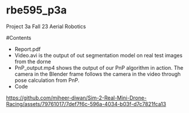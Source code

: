 # rbe595_p3a
Project 3a Fall 23 Aerial Robotics

#Contents
- Report.pdf
- Video.avi is the output of out segmentation model on real test images from the dorne
- PnP_output.mp4 shows the output of our PnP algorithm in action. The camera in the Blender frame follows the camera in the video through pose calculation from PnP.
- Code



https://github.com/miheer-diwan/Sim-2-Real-Mini-Drone-Racing/assets/79761017/7def7f6c-596a-4034-b03f-d7c7821fca13

